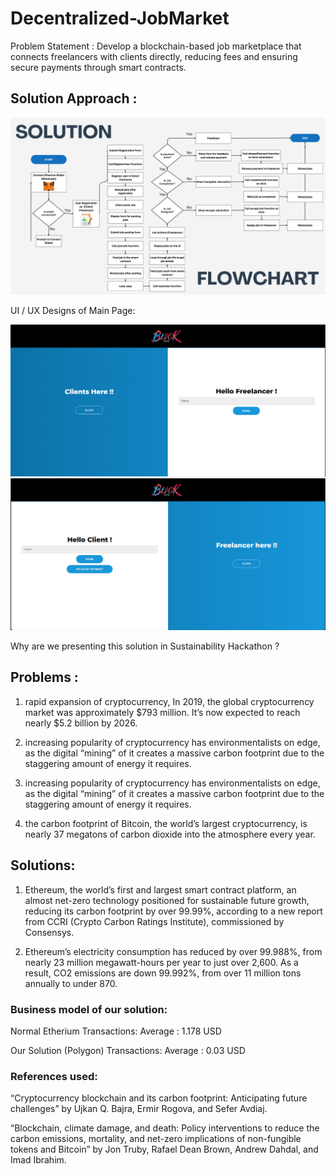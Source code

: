 # Decentralized-JobMarket
Problem Statement : Develop a blockchain-based job marketplace that connects freelancers with clients directly, reducing fees and ensuring secure payments through smart contracts.

## Solution Approach :

![alt text](<IEEE SSH 2024 flowchart.png>)

UI / UX Designs of Main Page:

![alt text](<IEEE SSH UI1.png>)
![alt text](<IEEE SSH UI2.png>)

Why are we presenting this solution in Sustainability Hackathon ?

## Problems :

1) rapid expansion of cryptocurrency, In 2019, the global cryptocurrency market was approximately $793 million. It’s now expected to reach nearly $5.2 billion by 2026.

2) increasing popularity of cryptocurrency has environmentalists on edge, as the digital “mining” of it creates a massive carbon footprint due to the staggering amount of energy it requires.

3) increasing popularity of cryptocurrency has environmentalists on edge, as the digital “mining” of it creates a massive carbon footprint due to the staggering amount of energy it requires.

4) the carbon footprint of Bitcoin, the world’s largest cryptocurrency, is nearly 37 megatons of carbon dioxide into the atmosphere every year.

## Solutions:

1) Ethereum, the world’s first and largest smart contract platform, an almost net-zero technology positioned for sustainable future growth, reducing its carbon footprint by over 99.99%, according to a new report from CCRI (Crypto Carbon Ratings
 Institute), commissioned by Consensys.

2) Ethereum’s electricity consumption has reduced by over 99.988%, from nearly 23 million megawatt-hours per year to just over 2,600. As a result, CO2 emissions are down 99.992%, from over 11 million tons annually to under 870.


### Business model of our solution:

Normal Etherium Transactions:
Average : 1.178 USD

Our Solution (Polygon) Transactions: 
Average : 0.03 USD


### References used:

“Cryptocurrency blockchain and its carbon footprint: Anticipating future challenges” by Ujkan Q. Bajra, Ermir Rogova, and Sefer Avdiaj.

“Blockchain, climate damage, and death: Policy interventions to reduce the carbon emissions, mortality, and net-zero implications of non-fungible tokens and Bitcoin” by Jon Truby, Rafael Dean Brown, Andrew Dahdal, and Imad Ibrahim.
